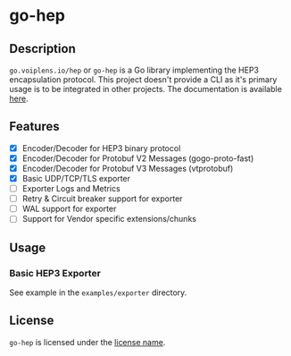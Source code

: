 # go-hep

## Description

`go.voiplens.io/hep` or `go-hep` is a Go library implementing the HEP3 encapsulation protocol.
This project doesn't provide a CLI as it's primary usage is to be integrated in other projects.
The documentation is available [here](https://pkg.go.dev/go.voiplens.io/hep).

## Features

- [X] Encoder/Decoder for HEP3 binary protocol
- [X] Encoder/Decoder for Protobuf V2 Messages (gogo-proto-fast)
- [X] Encoder/Decoder for Protobuf V3 Messages (vtprotobuf)
- [X] Basic UDP/TCP/TLS exporter
- [ ] Exporter Logs and Metrics
- [ ] Retry & Circuit breaker support for exporter
- [ ] WAL support for exporter
- [ ] Support for Vendor specific extensions/chunks

## Usage
### Basic HEP3 Exporter

See example in the `examples/exporter` directory.

## License

`go-hep` is licensed under the [license name](LICENSE).
